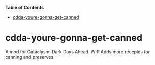 <!-- START doctoc generated TOC please keep comment here to allow auto update -->
<!-- DON'T EDIT THIS SECTION, INSTEAD RE-RUN doctoc TO UPDATE -->
**Table of Contents**  

- [cdda-youre-gonna-get-canned](#cdda-youre-gonna-get-canned)

<!-- END doctoc generated TOC please keep comment here to allow auto update -->

# cdda-youre-gonna-get-canned
A mod for Cataclysm: Dark Days Ahead. WIP Adds more recepies for canning and preserves.
